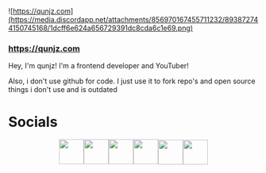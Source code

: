 #
![https://qunjz.com](https://media.discordapp.net/attachments/856970167455711232/893872744150745168/1dcff6e624a656729391dc8cda6c1e69.png)
### https://qunjz.com

Hey, I'm qunjz! I'm a frontend developer and YouTuber!

Also, i don't use github for code. I just use it to fork repo's and open source things i don't use and is outdated

# Socials
<div style="text-align:center"><a href="https://youtube.com/cukegey267" imageanchor="1" style="font-family:Verdana,sans-serif;font-size:15px;text-align:center" target="_blank"><img border="0" height="50" src="https://icons.iconarchive.com/icons/wwalczyszyn/android-style-honeycomb/256/YouTube-icon.png" style="vertical-align:middle" width="50"></a><a href="https://twitter.com/cukejz" imageanchor="1" style="font-family:Verdana,sans-serif;font-size:15px" target="_blank"><img border="0" height="50" src="https://icons.iconarchive.com/icons/graphics-vibe/simple-rounded-social/256/twitter-icon.png" style="vertical-align:middle" width="50"></a><a href="https://qunjz.newgrounds.com/" imageanchor="1" style="font-family:Verdana,sans-serif;font-size:15px" target="_blank"><img border="0" height="50" src="https://pbs.twimg.com/profile_images/875826071211474945/i0_V8-yn_400x400.jpg" style="vertical-align:middle" width="50"></a><a href="https://discord.gg/Jc2wkV7JWW" imageanchor="1" style="font-family:Verdana,sans-serif;font-size:15px" target="_blank"><img border="0" height="50" src="https://www.freepnglogos.com/uploads/discord-logo-png/discord-u0130ndir-oyuncular-u00e7in-sesli-u0130leti-u015fim-u0131-u015fma-5.png" style="vertical-align:middle" width="50"></a><a href="https://github.com/qunjz" imageanchor="1" target="_blank"><img border="0" height="50" src="https://icons.iconarchive.com/icons/limav/flat-gradient-social/256/Github-icon.png" style="vertical-align:middle" width="50"></a><a href="http://yappers.xyz/profile/4-qunjz/" imageanchor="1" target="_blank"><img border="0" height="50" src="https://media.discordapp.net/attachments/856970167455711232/866335084851232778/yappapp.png" style="vertical-align:middle" width="50"></a></div>
